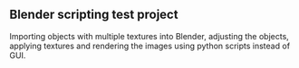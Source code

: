 ## Blender scripting test project

Importing objects with multiple textures into Blender, adjusting the objects, 
applying textures and rendering the images using python scripts instead of GUI. 
